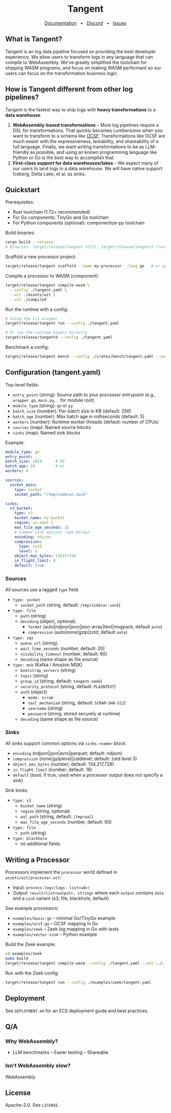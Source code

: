 <h1 align="center">
Tangent</h1>

<div align="center">
<a href="https://docs.telophasehq.com">
Documentation</a>

 <span>
  •  </span>

 <a href="https://discord.gg/yA8dFdHP">
Discord</a>

 <span>
  •  </span>

 <a href="https://github.com/telophasehq/tangent/issues/new">
Issues</a>

</div>

## What is Tangent?

Tangent is an log data pipeline focused on providing the best developer experience. We allow users to transform logs in any language that can compile to WebAssembly. We've greatly simplified the toolchain for shipping WASM programs, and focus on making WASM performant so our users can focus on the transformation business logic.

## How is Tangent different from other log pipelines?

Tangent is the fastest way to ship logs with **heavy transformations** to a **data warehouse**.

1. **WebAssembly-based transformations** – Most log pipelines require a DSL for transformations. That quickly becomes cumbersome when you want to transform to a schema like [OCSF](https://ocsf.io/). Transformations like OCSF are much easier with the expressiveness, testability, and shareability of a full language. Finally, we want writing transformations to be as LLM-friendly as possible, and using an known programming language like Python or Go is the best way to accomplish that.
2. **First-class support for data warehouses/lakes** – We expect many of our users to land logs in a data warehouse. We will have native support Iceberg, Delta Lake, et al. as sinks.

## Quickstart

Prerequisites:

- Rust toolchain (1.72+ recommended)
- For Go components: TinyGo and Go toolchain
- For Python components (optional): componentize-py toolchain

Build binaries:

```bash
cargo build --release
# Binaries: target/release/tangent (CLI), target/release/tangentd (runtime)
```

Scaffold a new processor project:

```bash
target/release/tangent scaffold --name my-processor --lang go   # or py
```

Compile a processor to WASM (component):

```bash
target/release/tangent compile-wasm \
  --config ./tangent.yaml \
  --wit ./assets/wit \
  --out ./compiled
```

Run the runtime with a config:

```bash
# Using the CLI wrapper
target/release/tangent run --config ./tangent.yaml

# Or run the runtime binary directly
target/release/tangentd --config ./tangent.yaml
```

Benchmark a config:

```bash
target/release/tangent bench --config ./crates/bench/tangent.yaml --seconds 30
```

## Configuration (tangent.yaml)

Top-level fields:

- `entry_point` (string): Source path to your processor entrypoint (e.g., `wrapper.go`, `main.py`, `.` for module root)
- `module_type` (string): `go` or `py`
- `batch_size` (number): Per-batch size in KB (default: 256)
- `batch_age` (number): Max batch age in milliseconds (default: 5)
- `workers` (number): Runtime worker threads (default: number of CPUs)
- `sources` (map): Named source blocks
- `sinks` (map): Named sink blocks

Example:

```yaml
module_type: go
entry_point: .
batch_size: 1024      # KB
batch_age: 10         # ms
workers: 4

sources:
  socket_main:
    type: socket
    socket_path: "/tmp/sidecar.sock"

sinks:
  s3_bucket:
    type: s3
    bucket_name: my-bucket
    region: us-east-1
    max_file_age_seconds: 15
    # Common sink options (see below):
    encoding: ndjson
    compression:
      type: zstd
      level: 3
    object_max_bytes: 134217728
    in_flight_limit: 8
    default: true
```

### Sources

All sources use a tagged `type` field.

- `type: socket`
  - `socket_path` (string, default: `/tmp/sidecar.sock`)
- `type: file`
  - `path` (string)
  - `decoding` (object, optional)
    - `format` (auto|ndjson|json|json-array|text|msgpack; default `auto`)
    - `compression` (auto|none|gzip|zstd; default `auto`)
- `type: sqs`
  - `queue_url` (string)
  - `wait_time_seconds` (number, default: 20)
  - `visibility_timeout` (number, default: 60)
  - `decoding` (same shape as file source)
- `type: msk` (Kafka / Amazon MSK)
  - `bootstrap_servers` (string)
  - `topic` (string)
  - `group_id` (string, default: `tangent-node`)
  - `security_protocol` (string, default: `PLAINTEXT`)
  - `auth` (object)
    - `mode: scram`
    - `sasl_mechanism` (string, default: `SCRAM-SHA-512`)
    - `username` (string)
    - `password` (string; stored securely at runtime)
  - `decoding` (same shape as file source)

### Sinks

All sinks support common options via `sinks.<name>` block:

- `encoding` (ndjson|json|avro|parquet; default: ndjson)
- `compression` (none|gziplevel|zstdlevel; default: zstd level 3)
- `object_max_bytes` (number; default: 134,217,728)
- `in_flight_limit` (number; default: 16)
- `default` (bool; if true, used when a processor output does not specify a sink)

Sink kinds:

- `type: s3`
  - `bucket_name` (string)
  - `region` (string, optional)
  - `wal_path` (string, default: `/tmp/wal`)
  - `max_file_age_seconds` (number, default: 60)
- `type: file`
  - `path` (string)
- `type: blackhole`
  - no additional fields

## Writing a Processor

Processors implement the `processor` world defined in `assets/wit/processor.wit`:

- Input: `process-logs(logs: list<u8>)`
- Output: `result<list<output>, string>` where each `output` contains `data` and a `sink` variant (s3, file, blackhole, default)

See example processors:

- `examples/basic-go` – minimal Go/TinyGo example
- `examples/ocsf-go` – OCSF mapping in Go
- `examples/zeek` – Zeek log mapping in Go with tests
- `examples/vector-sink` – Python example

Build the Zeek example:

```bash
cd examples/zeek
make build
target/release/tangent compile-wasm --config ./tangent.yaml --wit ../../assets/wit --out ./compiled
```

Run with the Zeek config:

```bash
target/release/tangent run --config ./examples/zeek/tangent.yaml
```

## Deployment

See `DEPLOYMENT.md` for an ECS deployment guide and best practices.

## Q/A

### Why WebAssembly?

- LLM benchmarks – Easier testing – Shareable

### Isn't WebAssembly slow?

WebAssembly

## License

Apache-2.0. See `LICENSE`.